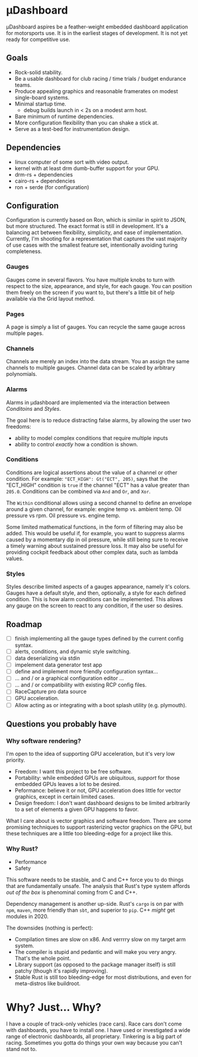 # &mu;Dashboard

&mu;Dashboard aspires be a feather-weight embedded dashboard application for
motorsports use. It is in the earliest stages of development. It is not yet 
ready for competitive use.

## Goals
 - Rock-solid stability.
 - Be a usable dashboard for club racing / time trials / budget endurance teams.
 - Produce appealing graphics and reasonable framerates on modest single-board systems.
 - Minimal startup time.
   - debug builds launch in < 2s on a modest arm host.
 - Bare minimum of runtime dependencies.
 - More configuration flexibility than you can shake a stick at.
 - Serve as a test-bed for instrumentation design.

## Dependencies

- linux computer of some sort with video output.
- kernel with at least drm dumb-buffer support for your GPU.
- drm-rs + dependencies
- cairo-rs + dependencies
- ron + serde (for configuration)

## Configuration

Configuration is currently based on Ron, which is similar in spirit to JSON,
but more structured. The exact format is still in development. It's a balancing
act between flexibility, simplicity, and ease of implementation. Currently, 
I'm shooting for a representation that captures the vast majority of use cases
with the smallest feature set, intentionally avoiding turing completeness.

### Gauges

Gauges come in several flavors. You have multiple knobs to turn with respect to
the size, appearance, and style, for each gauge. You can position them freely on
the screen if you want to, but there's a little bit of help available via the
Grid layout method.

### Pages

A page is simply a list of gauges. You can recycle the same gauge across multiple 
pages.

### Channels

Channels are merely an index into the data stream. You an assign the same 
channels to multiple gauges. Channel data can be scaled by arbitrary polynomials.

### Alarms

Alarms in &mu;dashboard are implemented via the interaction between *Conditoins*
and *Styles*.

The goal here is to reduce distracting false alarms, by allowing the user two freedoms:
- ability to model complex conditions that require multiple inputs
- ability to control *exactly* how a condition is shown.

### Conditions

Conditions are logical assertions about the value of a channel or other condition.
For example: `"ECT_HIGH": Gt("ECT", 205)`, says that the "ECT_HIGH" condition is `true`
if the channel "ECT" has a value greater than `205.0`. Conditions can be combined
via `And` and `Or`, and `Xor`.

The `Within` conditional allows using a second channel to define an envelope
around a given channel, for example: engine temp vs. ambient temp. Oil pressure vs rpm.
Oil pressure vs. engine temp.

Some limited mathematical functions, in the form of filtering may also be added. This would be
useful if, for example, you want to suppress alarms caused by a momentary dip in oil pressure,
while still being sure to receive a timely warning about sustained pressure loss. It may also
be useful for providing cockpit feedback about other complex data, such as lambda values.

### Styles

Styles describe limited aspects of a gauges appearance, namely it's colors. Gauges
have a default style, and then, optionally, a style for each defined condition. This
is how alarm conditions can be implemented. This allows any gauge on the screen to react
to any condition, if the user so desires.

## Roadmap

- [ ] finish implementing all the gauge types defined by the current config syntax.
- [ ] alerts, conditions, and dynamic style switching.
- [ ] data deserializing via stdin
- [ ] impelement data generator test app
- [ ] define and implement more friendly configuration syntax...
- [ ] ... and / or a graphical configuration editor ...
- [ ] ... and / or compatibility with existing RCP config files.
- [ ] RaceCapture pro data source
- [ ] GPU acceleration.
- [ ] Allow acting as or integrating with a boot splash utility (e.g. plymouth).

## Questions you probably have

### Why software rendering?

I'm open to the idea of supporting GPU acceleration, but it's very low priority.
 
 - Freedom: I want this project to be free software.
 - Portability: while embedded GPUs are ubiquitous, *support* for those embedded GPUs leaves a lot to be desired.
 - Peformance: believe it or not, GPU acceleration does little for vector graphics, except in certain limited cases.
 - Design freedom: I don't want dashboard designs to be limited arbitrarily to a set of elements a given GPU happens to favor.

What I care about is vector graphics and software freedom. There are some promising techniques to support rasterizing
vector graphics on the GPU, but these techniques are a little too bleeding-edge for a project like this.

### Why Rust?

 * Performance
 * Safety

This software needs to be stasble, and C and C++ force you to do things that are fundamentally unsafe. 
The analysis that Rust's type system affords *out of the box* is phenominal coming from C and C++.

Dependency management is another up-side. Rust's `cargo` is on par with `npm`, `maven`,
more friendly than `sbt`, and superior to `pip`. C++ *might* get modules in 2020.

The downsides (nothing is perfect):
 - Compilation times are slow on x86. And verrrry slow on my target arm system.
 - The compiler is stupid and pedantic and will make you very angry. That's the whole point.
 - Library support (as opposed to the package manager itself) is still patchy (though it's rapidly improving).
 - Stable Rust is still too bleeding-edge for most distributions, and even for meta-distros like buildroot.
  
# Why? Just... Why?

I have a couple of track-only vehicles (race cars). Race cars don't come with dashboards,
you have to install one. I have used or investigated a wide range of electronic dashboards,
all proprietary. Tinkering is a big part of racing. Sometimes you gotta do things your own way
because you can't stand not to.
